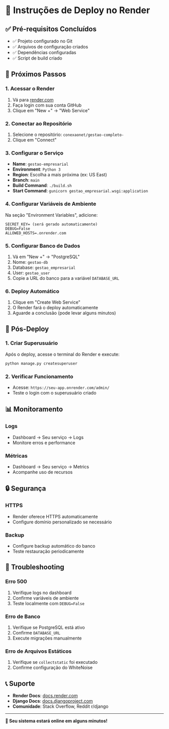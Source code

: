 # 🚀 Instruções de Deploy no Render

## ✅ Pré-requisitos Concluídos

- ✅ Projeto configurado no Git
- ✅ Arquivos de configuração criados
- ✅ Dependências configuradas
- ✅ Script de build criado

## 🎯 Próximos Passos

### 1. Acessar o Render
1. Vá para [render.com](https://render.com)
2. Faça login com sua conta GitHub
3. Clique em "New +" → "Web Service"

### 2. Conectar ao Repositório
1. Selecione o repositório: `conexaonet/gestao-completo-`
2. Clique em "Connect"

### 3. Configurar o Serviço
- **Name**: `gestao-empresarial`
- **Environment**: `Python 3`
- **Region**: Escolha a mais próxima (ex: US East)
- **Branch**: `main`
- **Build Command**: `./build.sh`
- **Start Command**: `gunicorn gestao_empresarial.wsgi:application`

### 4. Configurar Variáveis de Ambiente
Na seção "Environment Variables", adicione:

```
SECRET_KEY= (será gerado automaticamente)
DEBUG=False
ALLOWED_HOSTS=.onrender.com
```

### 5. Configurar Banco de Dados
1. Vá em "New +" → "PostgreSQL"
2. Nome: `gestao-db`
3. Database: `gestao_empresarial`
4. User: `gestao_user`
5. Copie a URL do banco para a variável `DATABASE_URL`

### 6. Deploy Automático
1. Clique em "Create Web Service"
2. O Render fará o deploy automaticamente
3. Aguarde a conclusão (pode levar alguns minutos)

## 🔧 Pós-Deploy

### 1. Criar Superusuário
Após o deploy, acesse o terminal do Render e execute:
```bash
python manage.py createsuperuser
```

### 2. Verificar Funcionamento
- Acesse: `https://seu-app.onrender.com/admin/`
- Teste o login com o superusuário criado

## 📊 Monitoramento

### Logs
- Dashboard → Seu serviço → Logs
- Monitore erros e performance

### Métricas
- Dashboard → Seu serviço → Metrics
- Acompanhe uso de recursos

## 🔒 Segurança

### HTTPS
- Render oferece HTTPS automaticamente
- Configure domínio personalizado se necessário

### Backup
- Configure backup automático do banco
- Teste restauração periodicamente

## 🚨 Troubleshooting

### Erro 500
1. Verifique logs no dashboard
2. Confirme variáveis de ambiente
3. Teste localmente com `DEBUG=False`

### Erro de Banco
1. Verifique se PostgreSQL está ativo
2. Confirme `DATABASE_URL`
3. Execute migrações manualmente

### Erro de Arquivos Estáticos
1. Verifique se `collectstatic` foi executado
2. Confirme configuração do WhiteNoise

## 📞 Suporte

- **Render Docs**: [docs.render.com](https://docs.render.com)
- **Django Docs**: [docs.djangoproject.com](https://docs.djangoproject.com)
- **Comunidade**: Stack Overflow, Reddit r/django

---

**🎉 Seu sistema estará online em alguns minutos!** 
